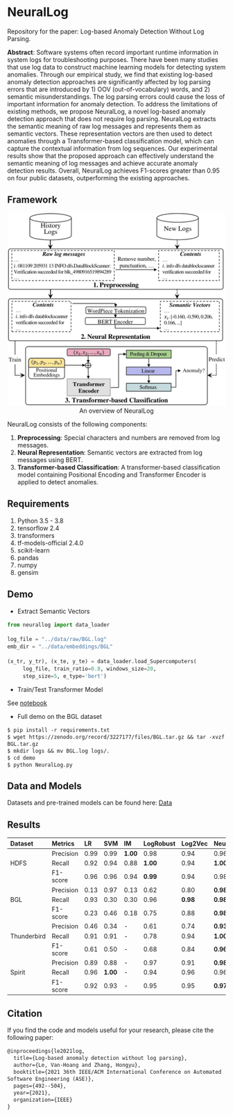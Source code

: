 # NeuralLog
Repository for the paper: Log-based Anomaly Detection Without Log Parsing.

**Abstract**: Software systems often record important runtime information in system logs for troubleshooting purposes. There have been many studies that use log data  to construct machine learning models for detecting system anomalies. Through our empirical study, we find that existing log-based anomaly detection approaches are significantly affected by log parsing errors that are introduced by 1) OOV (out-of-vocabulary) words, and 2) semantic misunderstandings. The log parsing errors could cause the loss of important information for anomaly detection. To address the limitations of existing methods, we propose NeuralLog, a novel log-based anomaly detection approach that does not require log parsing. NeuralLog extracts the semantic meaning of raw log messages and represents them as semantic vectors. These representation vectors are then used to detect anomalies through a Transformer-based classification model, which can capture the contextual information from log sequences. Our experimental results show that the proposed approach can effectively understand the semantic meaning of log messages and achieve accurate anomaly detection results. Overall, NeuralLog achieves F1-scores greater than 0.95 on four public datasets, outperforming the existing approaches.

## Framework
<p align="center"><img src="docs/images/framework.jpg" width="502"><br>An overview of NeuralLog</p>

NeuralLog consists of the following components:
1. **Preprocessing**: Special characters and numbers are removed from log messages.
2. **Neural Representation**: Semantic vectors are extracted from log messages using BERT.
3. **Transformer-based Classification**: A transformer-based classification model containing Positional Encoding and Transformer Encoder is applied to detect anomalies.

[//]: # ([PyTorch version]&#40;https://github.com/LogIntelligence/LogADEmpirical&#41;)
## Requirements
1. Python 3.5 - 3.8
2. tensorflow 2.4
3. transformers
4. tf-models-official 2.4.0
5. scikit-learn
6. pandas
7. numpy
8. gensim
## Demo
- Extract Semantic Vectors

```python
from neurallog import data_loader

log_file = "../data/raw/BGL.log"
emb_dir = "../data/embeddings/BGL"

(x_tr, y_tr), (x_te, y_te) = data_loader.load_Supercomputers(
     log_file, train_ratio=0.8, windows_size=20,
     step_size=5, e_type='bert')
```
- Train/Test Transformer Model

See [notebook](demo/Transformer_based_Classification.ipynb)

- Full demo on the BGL dataset
```shell
$ pip install -r requirements.txt
$ wget https://zenodo.org/record/3227177/files/BGL.tar.gz && tar -xvzf BGL.tar.gz
$ mkdir logs && mv BGL.log logs/.
$ cd demo
$ python NeuralLog.py
```
## Data and Models
Datasets and pre-trained models can be found here: [Data](https://figshare.com/s/6d3c6a83f4828d17be79)
## Results
| Dataset | Metrics | LR | SVM | IM | LogRobust | Log2Vec | NeuralLog |
| :--- | :--- | :--- | :--- | :--- | :--- | :--- | :--- |
|  | Precision | 0.99 | 0.99 | **1.00** | 0.98 | 0.94 | 0.96 |
| HDFS | Recall | 0.92 | 0.94 | 0.88 | **1.00** | 0.94 | **1.00** |
|  | F1-score | 0.96 | 0.96 | 0.94 | **0.99** | 0.94 | 0.98 |
|  | Precision | 0.13 | 0.97 | 0.13 | 0.62 | 0.80 | **0.98** |
| BGL | Recall | 0.93 | 0.30 | 0.30 | 0.96 | **0.98** | **0.98** |
|  | F1-score | 0.23 | 0.46 | 0.18 | 0.75 | 0.88 | **0.98** |
|  | Precision | 0.46 | 0.34 | - | 0.61 | 0.74 | **0.93** |
| Thunderbird | Recall | 0.91 | 0.91 | - | 0.78 | 0.94 | **1.00** |
|  | F1-score | 0.61 | 0.50 | - | 0.68 | 0.84 | **0.96** |
|  | Precision | 0.89 | 0.88 | - | 0.97 | 0.91 | **0.98** |
| Spirit | Recall | 0.96 | **1.00** | - | 0.94 | 0.96 | 0.96 |
|  | F1-score | 0.92 | 0.93 | - | 0.95 | 0.95 | **0.97** |


## Citation
If you find the code and models useful for your research, please cite the following paper:
```
@inproceedings{le2021log,
  title={Log-based anomaly detection without log parsing},
  author={Le, Van-Hoang and Zhang, Hongyu},
  booktitle={2021 36th IEEE/ACM International Conference on Automated Software Engineering (ASE)},
  pages={492--504},
  year={2021},
  organization={IEEE}
}
```
